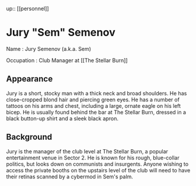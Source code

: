 ---
---
up:: [[personnel]]

# Jury "Sem" Semenov

Name
: Jury Semenov (a.k.a. Sem)

Occupation
: Club Manager at [[The Stellar Burn]]

## Appearance

Jury is a short, stocky man with a thick neck and broad shoulders. He has close-cropped blond hair and piercing green eyes. He has a number of tattoos on his arms and chest, including a large, ornate eagle on his left bicep. He is usually found behind the bar at The Stellar Burn, dressed in a black button-up shirt and a sleek black apron.

## Background

Jury is the manager of the club level at The Stellar Burn, a popular entertainment venue in Sector 2. He is known for his rough, blue-collar politics, but looks down on communists and insurgents. Anyone wishing to access the private booths on the upstairs level of the club will need to have their retinas scanned by a cybermod in Sem's palm.